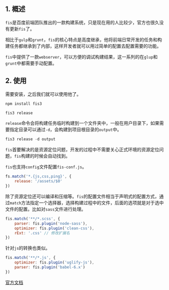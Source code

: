## 1. 概述

```fis```是百度前端团队推出的一款构建系统，只是现在用的人比较少，官方也很久没有更新```fis```了。

相比于```gulp```和```grunt```，```fis```的核心特点是高度继承，他将前端日常开发的任务和构建任务都继承到了内部，这样开发者就可以用过简单的配置去配置需要的功能。

```fis```中提供了一款```webserver```，可以方便的调试构建结果，这一系列的在```glup```和```grunt```中都需要手动配置。

## 2. 使用

需要安装，之后我们就可以使用他了。

```s
npm install fis3

fis3 release
```

```release```命令会将构建任务临时构建到一个文件夹中，一般在用户目录下，如果需要指定目录可以通过```-d```，会构建到项目根目录的```output```中。

```s
fis3 release -d output
```

```fis```首要解决的是资源定位问题，开发的过程中不需要关心正式环境的资源定位问题，```fis```构建的时候会自动找到。

```fis```也支持```config```文件配置```fis-conf.js```。

```js
fs.match('*.{js,css,ping}', {
    release: '/assets/$0'
})
```

除了资源定位还可以编译和压缩等。```fis```的配置文件相当于声明式的配置方式，通过```match```方法指定一个选择器，选择构建过程中的文件，后面的选项就是对于选中文件的配置。比如对```sass```文件进行处理。

```js
fis.match('**/*.scss', {
    parser: fis.plugin('node-sass'),
    optimizer: fis.plugin('clean-css'),
    rExt: '.css' // 修改扩展名
})
```

针对```js```的转换也类似。

```js
fis.match('**/*.js', {
    optimizer: fis.plugin('uglify-js'),
    parser: fis.plugin('babel-6.x')
})
```

[官方文档](http://fis.baidu.com/fis3/index.html)

